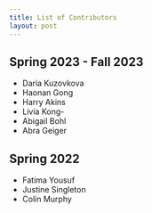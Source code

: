 ```yaml
---
title: List of Contributors
layout: post
---
```

<link rel="stylesheet" href="/main.css">

## Spring 2023 - Fall 2023

- Daria Kuzovkova
- Haonan Gong
- Harry Akins
- Livia Kong- 
- Abigail Bohl
- Abra Geiger

## Spring 2022

- Fatima Yousuf
- Justine Singleton
- Colin Murphy
